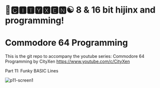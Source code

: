 # 🌆🅲🅸🆃🆈🆇🅴🅽☯️ 8 & 16 bit hijinx and programming!

# Commodore 64 Programming

This is the git repo to accompany the youtube series: Commodore 64 Programming by CityXen https://www.youtube.com/c/CityXen

Part 11: Funky BASIC Lines

![p11-screen1](https://github.com/cityxen/Commodore64_Programming/blob/master/Part%2011%20-%20Funky%20BASIC%20Lines/images/C64PS-ep11.jpg)